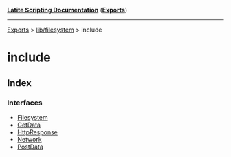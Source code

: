 [**Latite Scripting Documentation**](../../../README.md) ([**Exports**](../../../exports.md))

---

[Exports](../../../exports.md) > [lib/filesystem](../../index.md) > include

# include

## Index

### Interfaces

- [Filesystem](interfaces/interface.Filesystem.md)
- [GetData](interfaces/interface.GetData.md)
- [HttpResponse](interfaces/interface.HttpResponse.md)
- [Network](interfaces/interface.Network.md)
- [PostData](interfaces/interface.PostData.md)
